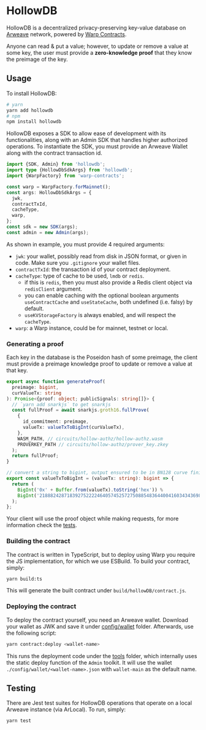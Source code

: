 # HollowDB

HollowDB is a decentralized privacy-preserving key-value database on [Arweave](https://www.arweave.org/) network, powered by [Warp Contracts](https://warp.cc/).

Anyone can read & put a value; however, to update or remove a value at some key, the user must provide a **zero-knowledge proof** that they know the preimage of the key.

## Usage

To install HollowDB:

```bash
# yarn
yarn add hollowdb
# npm
npm install hollowdb
```

HollowDB exposes a SDK to allow ease of development with its functionalities, along with an Admin SDK that handles higher authorized operations. To instantiate the SDK, you must provide an Arweave Wallet along with the contract transaction id.

```ts
import {SDK, Admin} from 'hollowdb';
import type {HollowDbSdkArgs} from 'hollowdb';
import {WarpFactory} from 'warp-contracts';

const warp = WarpFactory.forMainnet();
const args: HollowDbSdkArgs = {
  jwk,
  contractTxId,
  cacheType,
  warp,
};
const sdk = new SDK(args);
const admin = new Admin(args);
```

As shown in example, you must provide 4 required arguments:

- `jwk`: your wallet, possibly read from disk in JSON format, or given in code. Make sure you `.gitignore` your wallet files.
- `contractTxId`: the transaction id of your contract deployment.
- `cacheType`: type of cache to be used, `lmdb` or `redis`.
  - if this is `redis`, then you must also provide a Redis client object via `redisClient` argument.
  - you can enable caching with the optional boolean arguments `useContractCache` and `useStateCache`, both undefined (i.e. falsy) by default.
  - `useKVStorageFactory` is always enabled, and will respect the `cacheType`.
- `warp`: a Warp instance, could be for mainnet, testnet or local.

### Generating a proof

Each key in the database is the Poseidon hash of some preimage, the client must provide a preimage knowledge proof to update or remove a value at that key.

```ts
export async function generateProof(
  preimage: bigint,
  curValueTx: string
): Promise<{proof: object; publicSignals: string[]}> {
  // `yarn add snarkjs` to get snarkjs
  const fullProof = await snarkjs.groth16.fullProve(
    {
      id_commitment: preimage,
      valueTx: valueTxToBigInt(curValueTx),
    },
    WASM_PATH, // circuits/hollow-authz/hollow-authz.wasm
    PROVERKEY_PATH // circuits/hollow-authz/prover_key.zkey
  );
  return fullProof;
}

// convert a string to bigint, output ensured to be in BN128 curve finite field
export const valueTxToBigInt = (valueTx: string): bigint => {
  return (
    BigInt('0x' + Buffer.from(valueTx).toString('hex')) %
    BigInt('21888242871839275222246405745257275088548364400416034343698204186575808495617')
  );
};
```

Your client will use the proof object while making requests, for more information check the [tests](./tests/hollowdb.test.ts).

### Building the contract

The contract is written in TypeScript, but to deploy using Warp you require the JS implementation, for which we use ESBuild. To build your contract, simply:

```sh
yarn build:ts
```

This will generate the built contract under `build/hollowDB/contract.js`.

### Deploying the contract

To deploy the contract yourself, you need an Arweave wallet. Download your wallet as JWK and save it under [config/wallet](./config/wallet/) folder. Afterwards, use the following script:

```bash
yarn contract:deploy <wallet-name>
```

This runs the deployment code under the [tools](./src/tools/) folder, which internally uses the static deploy function of the `Admin` toolkit. It will use the wallet `./config/wallet/<wallet-name>.json` with `wallet-main` as the default name.

## Testing

There are Jest test suites for HollowDB operations that operate on a local Arweave instance (via ArLocal). To run, simply:

```sh
yarn test
```
